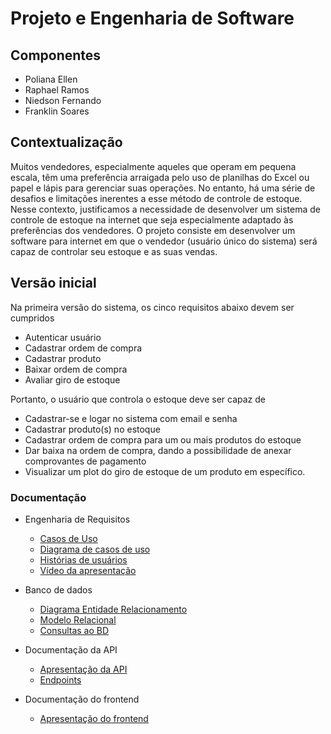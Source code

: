 # Projeto e Engenharia de Software

## Componentes

- Poliana Ellen
- Raphael Ramos
- Niedson Fernando
- Franklin Soares

## Contextualização

Muitos vendedores, especialmente aqueles que operam em pequena escala, têm uma preferência arraigada pelo uso de planilhas do Excel ou papel e lápis para gerenciar suas operações. No entanto, há uma série de desafios e limitações inerentes a esse método de controle de estoque. Nesse contexto, justificamos a necessidade de desenvolver um sistema de controle de estoque na internet que seja especialmente adaptado às preferências dos vendedores. O projeto consiste em desenvolver um software para internet em que o vendedor (usuário único do sistema) será capaz de controlar seu estoque e as suas vendas.

## Versão inicial

Na primeira versão do sistema, os cinco requisitos abaixo devem ser cumpridos

- Autenticar usuário
- Cadastrar ordem de compra
- Cadastrar produto
- Baixar ordem de compra
- Avaliar giro de estoque

Portanto, o usuário que controla o estoque deve ser capaz de

- Cadastrar-se e logar no sistema com email e senha
- Cadastrar produto(s) no estoque
- Cadastrar ordem de compra para um ou mais produtos do estoque
- Dar baixa na ordem de compra, dando a possibilidade de anexar comprovantes de pagamento
- Visualizar um plot do giro de estoque de um produto em específico. 

### Documentação

- Engenharia de Requisitos
    - [Casos de Uso](./CdU.md)
    - [Diagrama de casos de uso](./Diagrama%20CdU.pdf)
    - [Histórias de usuários](./HUs.md)
    - [Vídeo da apresentação](https://drive.google.com/file/d/10voitNwHleYkfHrKjGWaMnGzj_5zkVzp/view?pli=1)

- Banco de dados
    - [Diagrama Entidade Relacionamento](./BD-MER.pdf)
    - [Modelo Relacional](./BD-ER.pdf)
    - [Consultas ao BD](./QUERIES.md)

- Documentação da API
    - [Apresentação da API](./src/web-server/)
    - [Endpoints](https://documenter.getpostman.com/view/31179296/2s9YeN2UPQ)

- Documentação do frontend
    - [Apresentação do frontend](./src/site/)
